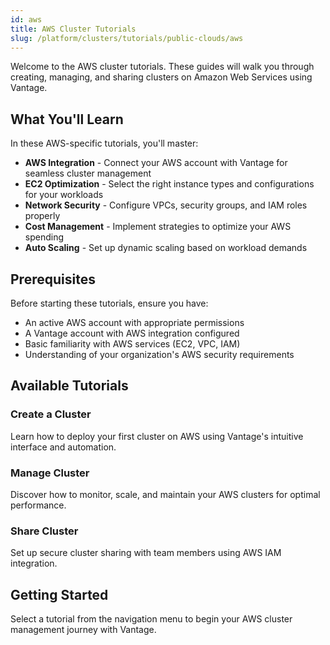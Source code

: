```yaml
---
id: aws
title: AWS Cluster Tutorials
slug: /platform/clusters/tutorials/public-clouds/aws
---
```


Welcome to the AWS cluster tutorials. These guides will walk you through creating, managing, and sharing clusters on Amazon Web Services using Vantage.

## What You'll Learn

In these AWS-specific tutorials, you'll master:

- **AWS Integration** - Connect your AWS account with Vantage for seamless cluster management
- **EC2 Optimization** - Select the right instance types and configurations for your workloads
- **Network Security** - Configure VPCs, security groups, and IAM roles properly
- **Cost Management** - Implement strategies to optimize your AWS spending
- **Auto Scaling** - Set up dynamic scaling based on workload demands

## Prerequisites

Before starting these tutorials, ensure you have:

- An active AWS account with appropriate permissions
- A Vantage account with AWS integration configured
- Basic familiarity with AWS services (EC2, VPC, IAM)
- Understanding of your organization's AWS security requirements

## Available Tutorials

### Create a Cluster

Learn how to deploy your first cluster on AWS using Vantage's intuitive interface and automation.

### Manage Cluster

Discover how to monitor, scale, and maintain your AWS clusters for optimal performance.

### Share Cluster

Set up secure cluster sharing with team members using AWS IAM integration.

## Getting Started

Select a tutorial from the navigation menu to begin your AWS cluster management journey with Vantage.
